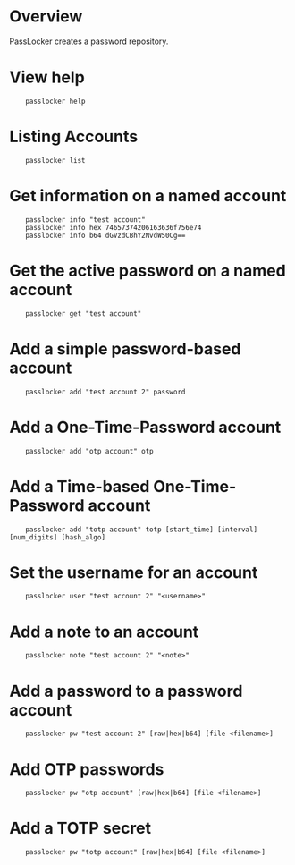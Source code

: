 # Overview

PassLocker creates a password repository.

# View help

		passlocker help

# Listing Accounts

		passlocker list

# Get information on a named account

		passlocker info "test account"
		passlocker info hex 74657374206163636f756e74
		passlocker info b64 dGVzdCBhY2NvdW50Cg==

# Get the active password on a named account

		passlocker get "test account"

# Add a simple password-based account

		passlocker add "test account 2" password

# Add a One-Time-Password account

		passlocker add "otp account" otp

# Add a Time-based One-Time-Password account

		passlocker add "totp account" totp [start_time] [interval] [num_digits] [hash_algo]

# Set the username for an account

		passlocker user "test account 2" "<username>"

# Add a note to an account

		passlocker note "test account 2" "<note>"

# Add a password to a password account 

		passlocker pw "test account 2" [raw|hex|b64] [file <filename>]

# Add OTP passwords

		passlocker pw "otp account" [raw|hex|b64] [file <filename>]

# Add a TOTP secret

		passlocker pw "totp account" [raw|hex|b64] [file <filename>]



